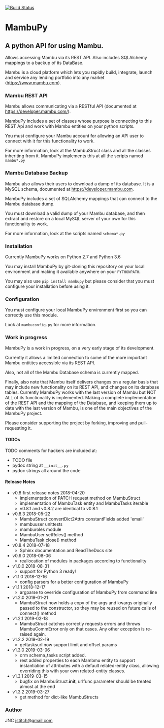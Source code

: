 [![Build Status](https://travis-ci.org/jstitch/MambuPy.svg?branch=master)](https://travis-ci.org/jstitch/MambuPy)
# MambuPy

## A python API for using Mambu.

Allows accessing Mambu via its REST API. Also includes SQLAlchemy
mappings to a backup of its DataBase.

Mambu is a cloud platform which lets you rapidly build, integrate,
launch and service any lending portfolio into any market
(https://www.mambu.com).


### Mambu REST API

Mambu allows communicating via a RESTful API (documented at
https://developer.mambu.com/).

MambuPy includes a set of classes whose purpose is connecting to this
REST Api and work with Mambu entities on your python scripts.

You must configure your Mambu account for allowing an API user to
connect with it for this functionality to work.

For more information, look at the MambuStruct class and all the
classes inheriting from it. MambuPy implements this at all the scripts
named ``mambu*.py``

### Mambu Database Backup

Mambu also allows their users to download a dump of its database. It
is a MySQL schema, documented at https://developer.mambu.com.

MambuPy includes a set of SQLAlchemy mappings that can connect to
the Mambu database dump.

You must download a valid dump of your Mambu database, and then
extract and restore on a local MySQL server of your own for this
functionality to work.

For more information, look at the scripts named ``schema*.py``

### Installation

Currently MambuPy works on Python 2.7 and Python 3.6

You may install MambuPy by git-cloning this repository on your local
environment and making it available anywhere on your ``PYTHONPATH``.

You may also use ``pip install mambupy`` but please consider that you
must configure your installation before using it.

### Configuration

You must configure your local MambuPy environment first so you can
correctly use this module.

Look at ``mambuconfig.py`` for more information.

### Work in progress

MambuPy is a work in progress, on a very early stage of its
development.

Currently it allows a limited connection to some of the more important
Mambu entitites accessible via its REST API.

Also, not all of the Mambu Database schema is currently mapped.

Finally, also note that Mambu itself delivers changes on a regular
basis that may include new functionality on its REST API, and changes
on its database tables. Currently MambuPy works with the last version
of Mambu but NOT ALL of its functionality is implemented. Making a
complete implementation of the REST API and the mapping of the
Database, and keeping them up to date with the last version of Mambu,
is one of the main objectives of the MambuPy project.

Please consider supporting the project by forking, improving and
pull-requesting it.

#### TODOs

TODO comments for hackers are included at:

* TODO file
* pydoc string at ``__init__.py``
* pydoc strings all around the code

#### Release Notes
* v0.8 first release notes 2018-04-20
  - implementation of PATCH request method on MambuStruct
  - implementation of MambuTask entity and MambuTasks iterable
  - v0.8.1 and v0.8.2 are identical to v0.8.1
* v0.8.3 2018-05-22
  - MambuStruct convertDict2Attrs constantFields added 'email'
  - mambuuser unittests
  - mamburoles module
  - MambuUser setRoles() method
  - MambuTask close() method
* v0.8.4 2018-07-18
  - Sphinx documentation and ReadTheDocs site
* v0.9.0 2018-08-06
  - reallocation of modules in packages according to functionality
* v1.0.0 2018-08-31
  - support for Python 3 ready!
* v1.1.0 2018-12-16
  - config parsers for a better configuration of MambuPy
* v1.1.1 2018-12-17
  - argparse to override configuration of MambuPy from command line
* v1.2.0 2019-01-21
  - MambuStruct now holds a copy of the args and kwargs originally
    passed to the constructor, so they may be reused on future calls
    of connect() method
* v1.2.1 2019-02-18
  - MambuStruct catches correctly requests errors and throws
    MambuCommError only on that cases. Any other exception is
    re-raised again.
* v1.2.2 2019-02-19
  - gettasksurl now support limit and offset params
* v1.3.0 2019-03-06
  - orm schema_tasks script added.
  - rest added properties to each Mambmu entity to support
    instantiation of attributes with a default related-entity class,
    allowing overriding this with your own related-entity classes.
* v1.3.1 2019-03-15
  - bugfix on MambuStruct.__init__, urlfunc parameter should be
    treated almost at the end
* v1.3.2 2019-03-27
  - get method for dict-like MambuStructs

### Author

JNC
jstitch@gmail.com
